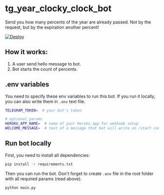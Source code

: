 # tg_year_clocky_clock_bot

Send you how many percents of the year are already passed. Not by the request, but by the expiration another percent! 

[![Deploy](https://www.herokucdn.com/deploy/button.svg)](https://heroku.com/deploy)

## How it works:

1. A user send hello message to bot.
2. Bot starts the count of percents.

## .env variables

You need to specify these env variables to run this bot. If you run it locally, you can also write them in `.env` text file.

``` bash
TELEGRAM_TOKEN=  # your bot's token

# optional params
HEROKU_APP_NAME=  # name of your Heroku app for webhook setup
WELCOME_MESSAGE=  # text of a message that bot will write on /start command
```

## Run bot locally

First, you need to install all dependencies:

```bash
pip install -r requirements.txt
```

Then you can run the bot. Don't forget to create `.env` file in the root folder with all required params (read above).

``` bash
python main.py
```